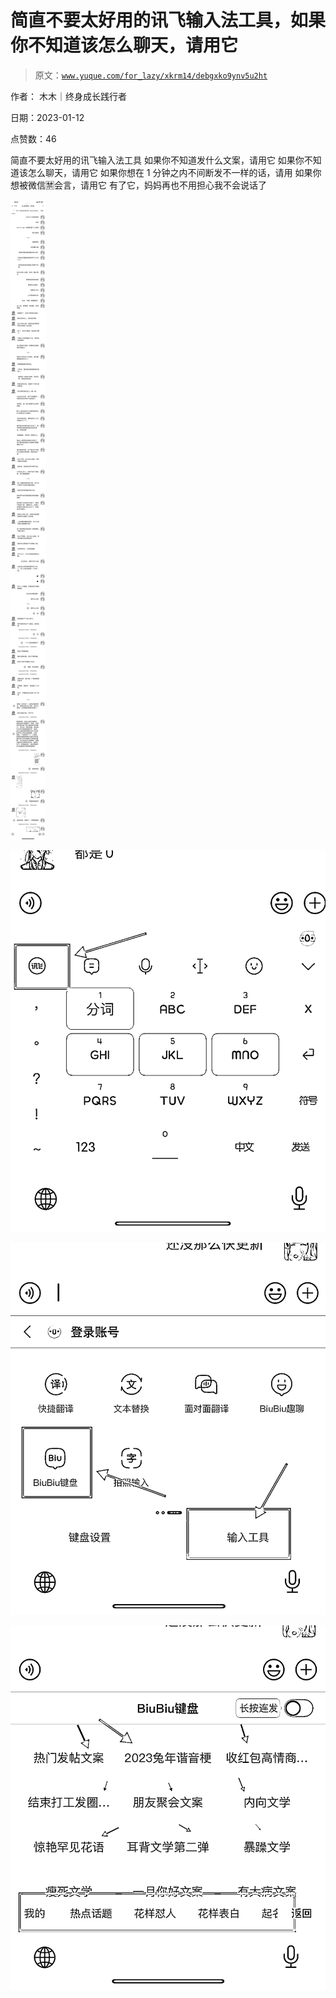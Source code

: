 # 简直不要太好用的讯飞输入法工具，如果你不知道该怎么聊天，请用它

> 原文：[`www.yuque.com/for_lazy/xkrm14/debgxko9ynv5u2ht`](https://www.yuque.com/for_lazy/xkrm14/debgxko9ynv5u2ht)

作者： 木木｜终身成长践行者 

日期：2023-01-12 

点赞数：46 

简直不要太好用的讯飞输入法工具 如果你不知道发什么文案，请用它 如果你不知道该怎么聊天，请用它 如果你想在 1 分钟之内不间断发不一样的话，请用 如果你想被微信🈲会言，请用它 有了它，妈妈再也不用担心我不会说话了 

![](img/5268f8bd91e621be0e51ea7545e103aa.png) 

![](img/063f4a5018040ff1bb11f268e9c71d23.png) 

![](img/7a54c037f5673ebdfa09a8280a3ce8ae.png)  

![](img/fb507903f9d09f6afa0b0ec8f91d1acf.png)  

